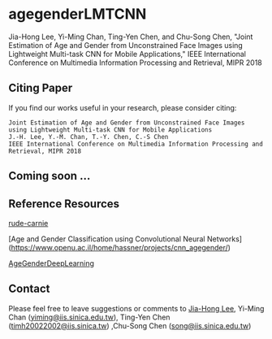 # agegenderLMTCNN
Jia-Hong Lee, Yi-Ming Chan, Ting-Yen Chen, and Chu-Song Chen, "Joint Estimation of Age and Gender from Unconstrained Face Images using Lightweight Multi-task CNN for Mobile Applications," IEEE International Conference on Multimedia Information Processing and Retrieval, MIPR 2018

## Citing Paper
If you find our works useful in your research, please consider citing:

	Joint Estimation of Age and Gender from Unconstrained Face Images using Lightweight Multi-task CNN for Mobile Applications
	J.-H. Lee, Y.-M. Chan, T.-Y. Chen, C.-S Chen
	IEEE International Conference on Multimedia Information Processing and Retrieval, MIPR 2018

## Coming soon ...

## Reference Resources
[rude-carnie](https://github.com/dpressel/rude-carnie)

[Age and Gender Classification using Convolutional Neural Networks] (https://www.openu.ac.il/home/hassner/projects/cnn_agegender/)

[AgeGenderDeepLearning](https://github.com/GilLevi/AgeGenderDeepLearning)


## Contact
Please feel free to leave suggestions or comments to [Jia-Hong Lee](https://github.com/Jia-HongHenryLee), Yi-Ming Chan (yiming@iis.sinica.edu.tw), Ting-Yen Chen (timh20022002@iis.sinica.tw) ,Chu-Song Chen (song@iis.sinica.edu.tw)

